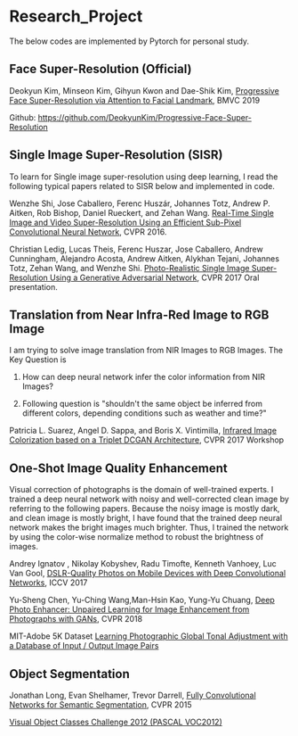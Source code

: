 # Research_Project
The below codes are implemented by Pytorch for personal study.

## Face Super-Resolution (Official)
Deokyun Kim, Minseon Kim, Gihyun Kwon and Dae-Shik Kim, [Progressive Face Super-Resolution via Attention to Facial Landmark](https://arxiv.org/abs/1908.08239), BMVC 2019

Github: https://github.com/DeokyunKim/Progressive-Face-Super-Resolution

## Single Image Super-Resolution (SISR)

To learn for Single image super-resolution using deep learning, I read the following typical papers related to SISR below and implemented in code.

Wenzhe Shi, Jose Caballero, Ferenc Huszár, Johannes Totz, Andrew P. Aitken, Rob Bishop, Daniel Rueckert, and Zehan Wang. [Real-Time Single Image and Video Super-Resolution Using an Efficient Sub-Pixel Convolutional Neural Network](https://arxiv.org/abs/1609.05158), CVPR 2016.

Christian Ledig, Lucas Theis, Ferenc Huszar, Jose Caballero, Andrew Cunningham, Alejandro Acosta, Andrew Aitken, Alykhan Tejani, Johannes Totz, Zehan Wang, and Wenzhe Shi. [Photo-Realistic Single Image Super-Resolution Using a Generative Adversarial Network](https://arxiv.org/abs/1609.04802), CVPR 2017 Oral presentation.

## Translation from Near Infra-Red Image to RGB Image

I am trying to solve image translation from NIR Images to RGB Images.
The Key Question is

1. How can deep neural network infer the color information from NIR Images?

2. Following question is "shouldn't the same object be inferred from different colors, depending conditions such as weather and time?"

Patricia L. Suarez, Angel D. Sappa, and Boris X. Vintimilla, [Infrared Image Colorization based on a Triplet DCGAN Architecture](http://openaccess.thecvf.com/content_cvpr_2017_workshops/w3/papers/Suarez_Infrared_Image_Colorization_CVPR_2017_paper.pdf), CVPR 2017 Workshop


## One-Shot Image Quality Enhancement

Visual correction of photographs is the domain of well-trained experts. I trained a deep neural network with noisy and well-corrected clean image by referring to the following papers. Because the noisy image is mostly dark, and clean image is mostly bright, I have found that the trained deep neural network makes the bright images much brighter. Thus, I trained the network by using the color-wise normalize method to robust the brightness of images.

Andrey Ignatov , Nikolay Kobyshev, Radu Timofte, Kenneth Vanhoey, Luc Van Gool, [DSLR-Quality Photos on Mobile Devices with Deep Convolutional Networks](http://www.vision.ee.ethz.ch/~timofter/publications/Ignatov-ICCV-2017.pdf), ICCV 2017

Yu-Sheng Chen, Yu-Ching Wang,Man-Hsin Kao, Yung-Yu Chuang, [Deep Photo Enhancer: Unpaired Learning for Image Enhancement from Photographs with GANs](https://www.cmlab.csie.ntu.edu.tw/project/Deep-Photo-Enhancer/CVPR-2018-DPE.pdf), CVPR 2018

MIT-Adobe 5K Dataset [Learning Photographic Global Tonal Adjustment with a Database of Input / Output Image Pairs](https://data.csail.mit.edu/graphics/fivek/)

## Object Segmentation



Jonathan Long, Evan Shelhamer, Trevor Darrell, [Fully Convolutional Networks for Semantic Segmentation](https://people.eecs.berkeley.edu/~jonlong/long_shelhamer_fcn.pdf), CVPR 2015

[Visual Object Classes Challenge 2012 (PASCAL VOC2012)](http://host.robots.ox.ac.uk/pascal/VOC/voc2012/index.html)

